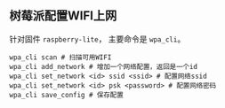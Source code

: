 ## 树莓派配置WIFI上网

针对固件 `raspberry-lite`， 主要命令是 `wpa_cli`。

```shell
wpa_cli scan # 扫描可用WIFI
wpa_cli add_network # 增加一个网络配置，返回是一个id
wpa_cli set_network <id> ssid <ssid> # 配置网络ssid
wpa_cli set_network <id> psk <password> # 配置网络密码
wpa_cli save_config # 保存配置 
```